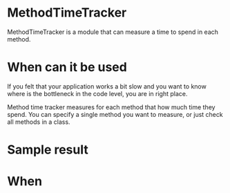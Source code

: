 # MethodTimeTracker

MethodTimeTracker is a module that can measure a time to spend in each method.


# When can it be used

If you felt that your application works a bit slow and you want to know where is the bottleneck in the code level, you are in right place. 

Method time tracker measures for each method that how much time they spend. 
You can specify a single method you want to measure, or just check all methods in a class.


# Sample result





# When 
